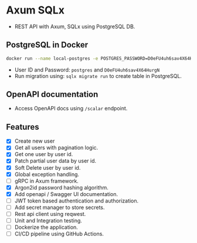 # Axum SQLx
- REST API with Axum, SQLx using PostgreSQL DB.

## PostgreSQL in Docker
```bash
docker run --name local-postgres -e POSTGRES_PASSWORD=D0eFU4uh6sav4X64HurgN -p 5432:5432 -d postgres:alpine
```
- User ID and Password: `postgres` and `D0eFU4uh6sav4X64HurgN`
- Run migration using: `sqlx migrate run` to create table in PostgreSQL.

## OpenAPI documentation
- Access OpenAPI docs using `/scalar` endpoint.

## Features
- [x] Create new user
- [x] Get all users with pagination logic.
- [x] Get one user by user id.
- [x] Patch partial user data by user id.
- [x] Soft Delete user by user id.
- [x] Global exception handling.
- [ ] gRPC in Axum framework.
- [x] Argon2id password hashing algorithm.
- [x] Add openapi / Swagger UI documentation.
- [ ] JWT token based authentication and authorization.
- [ ] Add secret manager to store secrets.
- [ ] Rest api client using reqwest. 
- [ ] Unit and Integration testing.
- [ ] Dockerize the application.
- [ ] CI/CD pipeline using GitHub Actions.
